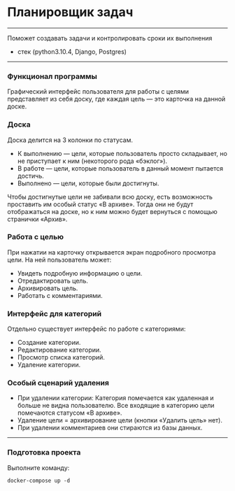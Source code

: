 # Планировщик задач
***
Поможет создавать задачи и контролировать сроки их выполнения

* стек (python3.10.4, Django, Postgres)
***
### Функционал программы
Графический интерфейс пользователя для работы с целями представляет из себя доску,
где каждая цель — это карточка на данной доске.

### Доска
Доска делится на 3 колонки по статусам.
* К выполнению — цели, которые пользователь просто складывает, но не приступает к ним (некоторого рода «бэклог»).
* В работе — цели, которые пользователь в данный момент пытается достичь.
* Выполнено — цели, которые были достигнуты.

Чтобы достигнутые цели не забивали всю доску, есть возможность проставить им особый статус «В архиве». Тогда они не будут отображаться на доске, но к ним можно будет вернуться с помощью странички «Архив».

### Работа с целью
При нажатии на карточку открывается экран подробного просмотра цели. На ней пользователь может:
* Увидеть подробную информацию о цели.
* Отредактировать цель.
* Архивировать цель.
* Работать с комментариями.

### Интерфейс для категорий
Отдельно существует интерфейс по работе с категориями:
* Создание категории.
* Редактирование категории.
* Просмотр списка категорий.
* Удаление категории.

### Особый сценарий удаления
* При удалении категории:
Категория помечается как удаленная и больше не видна пользователю.
Все входящие в категорию цели помечаются статусом «В архиве».
* Удаление цели = архивирование цели (кнопки «Удалить цель» нет).
* При удалении комментариев они стираются из базы данных.
***
### Подготовка проекта
Выполните команду:
```
docker-compose up -d
```
